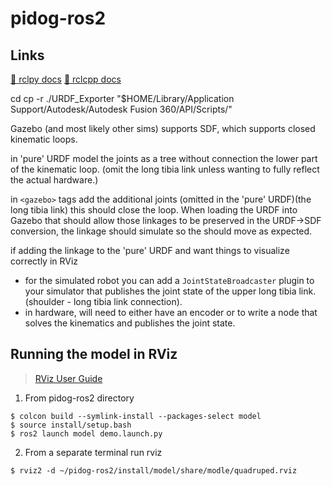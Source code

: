 # pidog-ros2

## Links
[:green_book: rclpy docs](https://docs.ros2.org/latest/api/rclpy/index.html)
[:blue_book: rclcpp docs](https://docs.ros2.org/latest/api/rclcpp/index.html)

cd <path to fusion2urdf>
cp -r ./URDF_Exporter "$HOME/Library/Application Support/Autodesk/Autodesk Fusion 360/API/Scripts/"

Gazebo (and most likely other sims) supports SDF, which supports closed kinematic loops.

in 'pure' URDF model the joints as a tree without connection the lower part of the kinematic loop. (omit the long tibia link unless wanting to fully reflect the actual hardware.)

in `<gazebo>` tags add the additional joints (omitted in the 'pure' URDF)(the long tibia link) this should close the loop. When loading the URDF into Gazebo that should allow those linkages to be preserved in the URDF->SDF conversion, the linkage should simulate so the should move as expected.

if adding the linkage to the 'pure' URDF and want things to visualize correctly in RViz
- for the simulated robot you can add a `JointStateBroadcaster` plugin to your simulator that publishes the joint state of the upper long tibia link. (shoulder - long tibia link connection).
- in hardware, will need to either have an encoder or to write a node that solves the kinematics and publishes the joint state.

## Running the model in RViz
> [RViz User Guide](http://wiki.ros.org/rviz/UserGuide) 
1. From pidog-ros2 directory
```shell
$ colcon build --symlink-install --packages-select model
$ source install/setup.bash
$ ros2 launch model demo.launch.py
```

2. From a separate terminal run rviz
```shell
$ rviz2 -d ~/pidog-ros2/install/model/share/modle/quadruped.rviz
```


